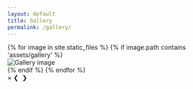 ```yaml
---
layout: default
title: Gallery
permalink: /gallery/
---
```



<div class="gallery">
  {% for image in site.static_files %}
    {% if image.path contains 'assets/gallery' %}
      <div class="gallery-item">
        <img src="{{ image.path | relative_url }}" alt="Gallery image">
      </div>
    {% endif %}
  {% endfor %}
</div>

<!-- Lightbox Modal -->
<div id="lightbox" class="lightbox">
  <span class="close">&times;</span>
  <span class="prev">&#10094;</span>
  <img class="lightbox-content" id="lightbox-img">
  <span class="next">&#10095;</span>
</div>

